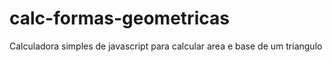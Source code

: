 # calc-formas-geometricas
Calculadora simples de javascript para calcular area e base de um triangulo
